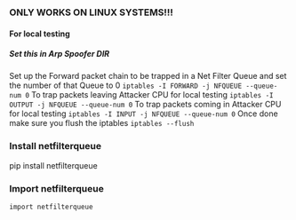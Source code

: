 ### ONLY WORKS ON LINUX SYSTEMS!!!
#### For local testing 
##### Set this in Arp Spoofer DIR
Set up the Forward packet chain to be trapped in a Net Filter Queue and set the number of that Queue to 0
`iptables -I FORWARD -j NFQUEUE --queue-num 0`
To trap packets leaving Attacker CPU for local testing
`iptables -I OUTPUT -j NFQUEUE --queue-num 0`
To trap packets coming in Attacker CPU for local testing
`iptables -I INPUT -j NFQUEUE --queue-num 0`
Once done make sure you flush the iptables
`iptables --flush`

### Install netfilterqueue
pip install netfilterqueue

### Import netfilterqueue
`import netfilterqueue`